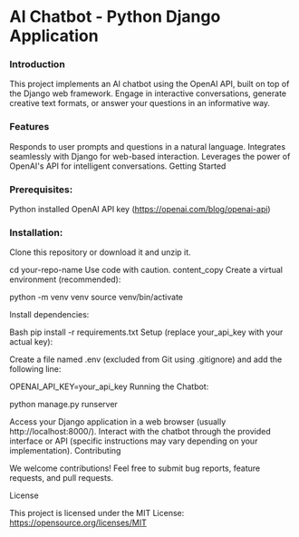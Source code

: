 # AI Chatbot - Python Django Application
### Introduction

This project implements an AI chatbot using the OpenAI API, built on top of the Django web framework. Engage in interactive conversations, generate creative text formats, or answer your questions in an informative way.

### Features

Responds to user prompts and questions in a natural language.
Integrates seamlessly with Django for web-based interaction.
Leverages the power of OpenAI's API for intelligent conversations.
Getting Started

### Prerequisites:

Python installed
OpenAI API key (https://openai.com/blog/openai-api)

### Installation:

Clone this repository or download it and unzip it.

cd your-repo-name
Use code with caution.
content_copy
Create a virtual environment (recommended):

python -m venv venv
source venv/bin/activate

Install dependencies:

Bash
pip install -r requirements.txt
Setup (replace your_api_key with your actual key):

Create a file named .env (excluded from Git using .gitignore) and add the following line:

OPENAI_API_KEY=your_api_key
Running the Chatbot:

python manage.py runserver


Access your Django application in a web browser (usually http://localhost:8000/).
Interact with the chatbot through the provided interface or API (specific instructions may vary depending on your implementation).
Contributing

We welcome contributions! Feel free to submit bug reports, feature requests, and pull requests.

License

This project is licensed under the MIT License: https://opensource.org/licenses/MIT
